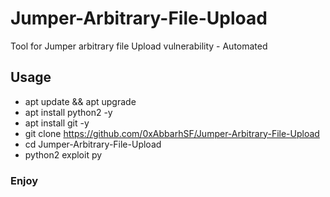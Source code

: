 # Jumper-Arbitrary-File-Upload
Tool for Jumper arbitrary file Upload vulnerability - Automated 

## Usage
 * apt update && apt upgrade
 * apt install python2 -y
 * apt install git -y
 * git clone https://github.com/0xAbbarhSF/Jumper-Arbitrary-File-Upload
 * cd Jumper-Arbitrary-File-Upload
 * python2 exploit py

### Enjoy 
